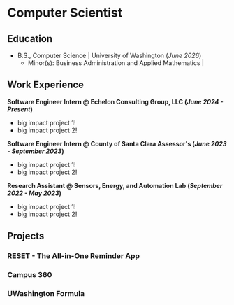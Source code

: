 # Computer Scientist

## Education
- B.S., Computer Science | University of Washington (_June 2026_)
  - Minor(s): Business Administration and Applied Mathematics | 

## Work Experience
**Software Engineer Intern @ Echelon Consulting Group, LLC (_June 2024 - Present_)**
- big impact project 1!
- big impact project 2!

**Software Engineer Intern @ County of Santa Clara Assessor's (_June 2023 - September 2023_)**
- big impact project 1!
- big impact project 2!

**Research Assistant @ Sensors, Energy, and Automation Lab (_September 2022 - May 2023_)**
- big impact project 1!
- big impact project 2!

## Projects
### RESET - The All-in-One Reminder App

### Campus 360

### UWashington Formula

